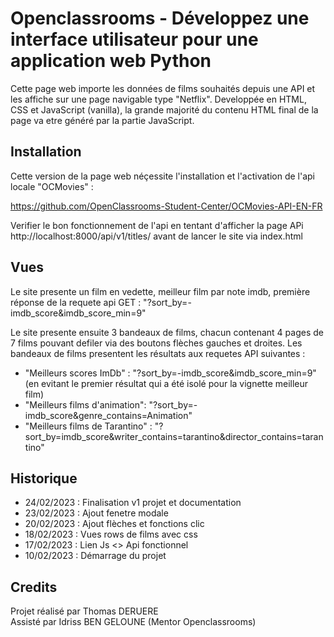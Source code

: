 # Openclassrooms - Développez une interface utilisateur pour une application web Python

Cette page web importe les données de films souhaités depuis une API et les affiche sur une page navigable type "Netflix".
Developpée en HTML, CSS et JavaScript (vanilla), la grande majorité du contenu HTML final de la page va etre généré par la partie JavaScript.



## Installation

Cette version de la page web néçessite l'installation et l'activation de l'api locale "OCMovies" :

https://github.com/OpenClassrooms-Student-Center/OCMovies-API-EN-FR

Verifier le bon fonctionnement de l'api en tentant d'afficher la page APi
http://localhost:8000/api/v1/titles/
avant de lancer le site via index.html

## Vues

Le site presente un film en vedette, meilleur film par note imdb, première réponse de la requete api GET : "?sort_by=-imdb_score&imdb_score_min=9"

Le site presente ensuite 3 bandeaux de films, chacun contenant 4 pages de 7 films pouvant defiler via des boutons flèches gauches et droites.
Les bandeaux de films presentent les résultats aux requetes API suivantes :
* "Meilleurs scores ImDb" : "?sort_by=-imdb_score&imdb_score_min=9"
 (en evitant le premier résultat qui a été isolé pour la vignette meilleur film)
* "Meilleurs films d'animation": "?sort_by=-imdb_score&genre_contains=Animation"
* "Meilleurs films de Tarantino" : "?sort_by=imdb_score&writer_contains=tarantino&director_contains=tarantino"



## Historique

* 24/02/2023 : Finalisation v1 projet et documentation
* 23/02/2023 : Ajout fenetre modale
* 20/02/2023 : Ajout flèches et fonctions clic
* 18/02/2023 : Vues rows de films avec css
* 17/02/2023 : Lien Js <> Api fonctionnel
* 10/02/2023 : Démarrage du projet

## Credits
Projet réalisé par Thomas DERUERE\
Assisté par Idriss BEN GELOUNE (Mentor Openclassrooms)

